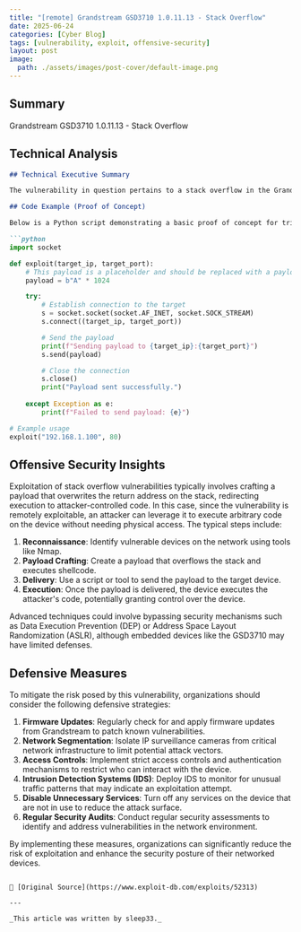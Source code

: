 ```yaml
---
title: "[remote] Grandstream GSD3710 1.0.11.13 - Stack Overflow"
date: 2025-06-24
categories: [Cyber Blog]
tags: [vulnerability, exploit, offensive-security]
layout: post
image:
  path: ./assets/images/post-cover/default-image.png
---
```


## Summary

Grandstream GSD3710 1.0.11.13 - Stack Overflow

## Technical Analysis

```markdown
## Technical Executive Summary

The vulnerability in question pertains to a stack overflow in the Grandstream GSD3710 IP surveillance camera, specifically in firmware version 1.0.11.13. A stack overflow occurs when a program writes more data to a buffer located on the stack than what is allocated for that buffer. This can lead to arbitrary code execution, allowing an attacker to potentially gain unauthorized control over the device. The vulnerability is classified as a remote exploit, meaning it can be triggered without physical access to the device, which significantly increases its severity in network environments where these devices are deployed.

## Code Example (Proof of Concept)

Below is a Python script demonstrating a basic proof of concept for triggering the stack overflow vulnerability. This script sends a crafted payload to the target device to overflow the stack buffer.

```python
import socket

def exploit(target_ip, target_port):
    # This payload is a placeholder and should be replaced with a payload tailored to overflow the stack
    payload = b"A" * 1024

    try:
        # Establish connection to the target
        s = socket.socket(socket.AF_INET, socket.SOCK_STREAM)
        s.connect((target_ip, target_port))

        # Send the payload
        print(f"Sending payload to {target_ip}:{target_port}")
        s.send(payload)

        # Close the connection
        s.close()
        print("Payload sent successfully.")
    
    except Exception as e:
        print(f"Failed to send payload: {e}")

# Example usage
exploit("192.168.1.100", 80)
```

## Offensive Security Insights

Exploitation of stack overflow vulnerabilities typically involves crafting a payload that overwrites the return address on the stack, redirecting execution to attacker-controlled code. In this case, since the vulnerability is remotely exploitable, an attacker can leverage it to execute arbitrary code on the device without needing physical access. The typical steps include:

1. **Reconnaissance**: Identify vulnerable devices on the network using tools like Nmap.
2. **Payload Crafting**: Create a payload that overflows the stack and executes shellcode.
3. **Delivery**: Use a script or tool to send the payload to the target device.
4. **Execution**: Once the payload is delivered, the device executes the attacker's code, potentially granting control over the device.

Advanced techniques could involve bypassing security mechanisms such as Data Execution Prevention (DEP) or Address Space Layout Randomization (ASLR), although embedded devices like the GSD3710 may have limited defenses.

## Defensive Measures

To mitigate the risk posed by this vulnerability, organizations should consider the following defensive strategies:

1. **Firmware Updates**: Regularly check for and apply firmware updates from Grandstream to patch known vulnerabilities.
2. **Network Segmentation**: Isolate IP surveillance cameras from critical network infrastructure to limit potential attack vectors.
3. **Access Controls**: Implement strict access controls and authentication mechanisms to restrict who can interact with the device.
4. **Intrusion Detection Systems (IDS)**: Deploy IDS to monitor for unusual traffic patterns that may indicate an exploitation attempt.
5. **Disable Unnecessary Services**: Turn off any services on the device that are not in use to reduce the attack surface.
6. **Regular Security Audits**: Conduct regular security assessments to identify and address vulnerabilities in the network environment.

By implementing these measures, organizations can significantly reduce the risk of exploitation and enhance the security posture of their networked devices.
```

📎 [Original Source](https://www.exploit-db.com/exploits/52313)

---

_This article was written by sleep33._
